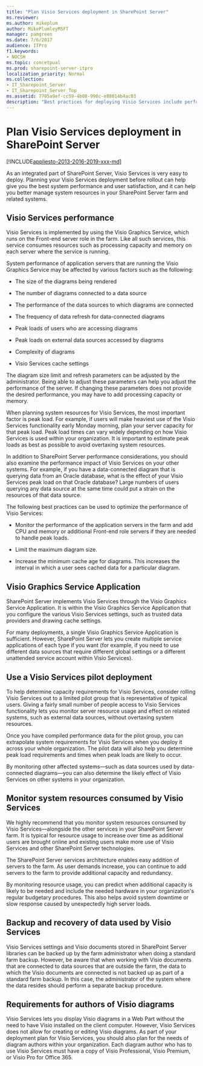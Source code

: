 ```yaml
---
title: "Plan Visio Services deployment in SharePoint Server"
ms.reviewer: 
ms.author: mikeplum
author: MikePlumleyMSFT
manager: pamgreen
ms.date: 7/6/2017
audience: ITPro
f1.keywords:
- NOCSH
ms.topic: concetpual
ms.prod: sharepoint-server-itpro
localization_priority: Normal
ms.collection:
- IT_Sharepoint_Server
- IT_Sharepoint_Server_Top
ms.assetid: 7705a9ef-cc59-4b08-990c-e88014b4ac03
description: "Best practices for deploying Visio Services include performance planning, using a pilot program, monitoring your deployment, and backing up your data."
---
```


# Plan Visio Services deployment in SharePoint Server

[!INCLUDE[appliesto-2013-2016-2019-xxx-md](../includes/appliesto-2013-2016-2019-xxx-md.md)] 
  
As an integrated part of SharePoint Server, Visio Services is very easy to deploy. Planning your Visio Services deployment before rollout can help give you the best system performance and user satisfaction, and it can help you better manage system resources in your SharePoint Server farm and related systems. 
  
## Visio Services performance

Visio Services is implemented by using the Visio Graphics Service, which runs on the Front-end server role in the farm. Like all such services, this service consumes resources such as processing capacity and memory on each server where the service is running.
  
System performance of application servers that are running the Visio Graphics Service may be affected by various factors such as the following:
  
- The size of the diagrams being rendered
    
- The number of diagrams connected to a data source
    
- The performance of the data sources to which diagrams are connected
    
- The frequency of data refresh for data-connected diagrams
    
- Peak loads of users who are accessing diagrams
    
- Peak loads on external data sources accessed by diagrams
    
- Complexity of diagrams
    
- Visio Services cache settings
    
The diagram size limit and refresh parameters can be adjusted by the administrator. Being able to adjust these parameters can help you adjust the performance of the server. If changing these parameters does not provide the desired performance, you may have to add processing capacity or memory.
  
When planning system resources for Visio Services, the most important factor is peak load. For example, if users will make heaviest use of the Visio Services functionality early Monday morning, plan your server capacity for that peak load. Peak load times can vary widely depending on how Visio Services is used within your organization. It is important to estimate peak loads as best as possible to avoid overtaxing system resources.
  
In addition to SharePoint Server performance considerations, you should also examine the performance impact of Visio Services on your other systems. For example, if you have a data-connected diagram that is querying data from an Oracle database, what is the effect of your Visio Services peak load on that Oracle database? Large numbers of users querying any data source at the same time could put a strain on the resources of that data source.
  
The following best practices can be used to optimize the performance of Visio Services:
  
- Monitor the performance of the application servers in the farm and add CPU and memory or additional Front-end role servers if they are needed to handle peak loads.
    
- Limit the maximum diagram size.
    
- Increase the minimum cache age for diagrams. This increases the interval in which a user sees cached data for a particular diagram.
    
## Visio Graphics Service Application

SharePoint Server implements Visio Services through the Visio Graphics Service Application. It is within the Visio Graphics Service Application that you configure the various Visio Services settings, such as trusted data providers and drawing cache settings.
  
For many deployments, a single Visio Graphics Service Application is sufficient. However, SharePoint Server lets you create multiple service applications of each type if you want (for example, if you need to use different data sources that require different global settings or a different unattended service account within Visio Services).
  
## Use a Visio Services pilot deployment

To help determine capacity requirements for Visio Services, consider rolling Visio Services out to a limited pilot group that is representative of typical users. Giving a fairly small number of people access to Visio Services functionality lets you monitor server resource usage and effect on related systems, such as external data sources, without overtaxing system resources.
  
Once you have compiled performance data for the pilot group, you can extrapolate system requirements for Visio Services when you deploy it across your whole organization. The pilot data will also help you determine peak load requirements and times when peak loads are likely to occur.
  
By monitoring other affected systems—such as data sources used by data-connected diagrams—you can also determine the likely effect of Visio Services on other systems in your organization.
  
## Monitor system resources consumed by Visio Services

We highly recommend that you monitor system resources consumed by Visio Services—alongside the other services in your SharePoint Server farm. It is typical for resource usage to increase over time as additional users are brought online and existing users make more use of Visio Services and other SharePoint Server technologies.
  
The SharePoint Server services architecture enables easy addition of servers to the farm. As user demands increase, you can continue to add servers to the farm to provide additional capacity and redundancy.
  
By monitoring resource usage, you can predict when additional capacity is likely to be needed and include the needed hardware in your organization's regular budgetary procedures. This also helps avoid system downtime or slow response caused by unexpectedly high server loads.
  
## Backup and recovery of data used by Visio Services

Visio Services settings and Visio documents stored in SharePoint Server libraries can be backed up by the farm administrator when doing a standard farm backup. However, be aware that when working with Visio documents that are connected to data sources that are outside the farm, the data to which the Visio documents are connected is not backed up as part of a standard farm backup. In this case, the administrator of the system where the data resides should perform a separate backup procedure.
  
## Requirements for authors of Visio diagrams

Visio Services lets you display Visio diagrams in a Web Part without the need to have Visio installed on the client computer. However, Visio Services does not allow for creating or editing Visio diagrams. As part of your deployment plan for Visio Services, you should also plan for the needs of diagram authors within your organization. Each diagram author who has to use Visio Services must have a copy of Visio Professional, Visio Premium, or Visio Pro for Office 365.
  

